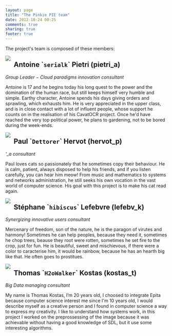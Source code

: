 ```yaml
---
layout: page
title: "The Pinkie PIE team"
date: 2012-10-24 00:25
comments: true
sharing: true
footer: true
---
```


The project's team is composed of these members:

<img style="float:left;margin-right:10px" src="http://i.imgur.com/6i9Xi.jpg" />

## Antoine \``serialk`\` Pietri (pietri\_a)
*Group Leader − Cloud paradigms innovation consultant*

Antoine is 17 and he begins today his long quest to the power and the
domination of the human race, but still keeps himself very humble and simple.
Earthy character, Antoine spends his days giving orders and sprawling, which
exhausts him. He is very appreciated in the upper class, and is in close
contact with a lot of influent people, whose support he counts on in the
realisation of his CavatOCR project. Once he'd have reached the very top
political power, he plans to gardening, not to be bored during the week-ends.


<img style="float:left;margin-right:10px" src="http://dettorer.net/cat_resized.jpg" />

## Paul \``Dettorer`\` Hervot (hervot\_p)
*'_a consultant*

Paul loves cats so passionately that he sometimes copy their behaviour. He is
calm, patient, always disposed to help his friends, and if you listen carefully,
you can hear him meow! From music and mathematics to systems and networks
administration, he still seeks his own vocation in the vast world of computer
science. His goal with this project is to make his cat read again.

<img style="float:left;margin-right:10px" src="http://i.imgur.com/dZuWQ.png" />

## Stéphane \``hibiscus`\` Lefebvre (lefebv\_k)

*Synergizing innovative users consultant*

Mercenary of freedom, son of the nature, he is the paragon of virutes and
harmony! Sometimes he can help peoples, because they need it, sometimes he chop
trees, beause they root were rotten, sometimes he set fire to the crop, just
for fun. He is beautiful, sweet and mischievous, if there were a color to
caracterise him, it would be rainbow, because he has an hearth big like that.
He often goes to prostitues.

<img style="float:left;margin-right:10px" src="http://i.imgur.com/81ujO.jpg" />

## Thomas \``H2oWalker`\` Kostas (kostas\_t)

*Big Data managing consultant*

My name is Thomas Kostas, I’m 20 years old, I choosed to integrate Epita because
computer science interest me since I'm 10 years old, I would describe myself as
a creative person and I found in computer science a way to express my
creativity. I like to understand how systems work, in this project I worked on
the preprossessing of the image because it was achievable without having a good
knowledge of SDL, but it use some interesting algorithms.
